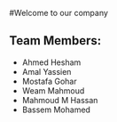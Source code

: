 #Welcome to our company
## Team Members:
* Ahmed Hesham
* Amal Yassien
* Mostafa Gohar
* Weam Mahmoud
* Mahmoud M Hassan
* Bassem Mohamed
